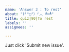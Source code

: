 ```yaml
---
name: 'Answer 3 : To rest'
about: "(╯°□°）╯︵ ┻━┻"
title: quiz|90|To rest
labels: ''
assignees: ''

---
```


Just click 'Submit new issue'.
